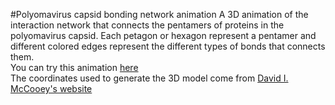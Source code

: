 #Polyomavirus capsid bonding network animation
A 3D animation of the interaction network that connects the pentamers of proteins in the polyomavirus capsid. Each petagon or hexagon represent a pentamer and different colored edges represent the different types of bonds that connects them.  
You can try this animation [here](https://quentinrsl.github.io/polyomavirus-bonds-animation/)  
The coordinates used to generate the 3D model come from [David I. McCooey's website](http://dmccooey.com/polyhedra)
